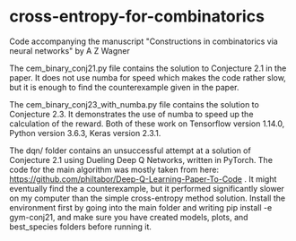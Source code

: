 # cross-entropy-for-combinatorics
Code accompanying the manuscript "Constructions in combinatorics via neural networks" by A Z Wagner

The cem_binary_conj21.py file contains the solution to Conjecture 2.1 in the paper. It does not use numba for speed which makes the code rather slow, but it is enough to find the counterexample given in the paper.

The cem_binary_conj23_with_numba.py file contains the solution to Conjecture 2.3. It demonstrates the use of numba to speed up the calculation of the reward. Both of these work on Tensorflow version 1.14.0, Python version 3.6.3, Keras version 2.3.1.

The dqn/ folder contains an unsuccessful attempt at a solution of Conjecture 2.1 using Dueling Deep Q Networks, written in PyTorch. The code for the main algorithm was mostly taken from here: https://github.com/philtabor/Deep-Q-Learning-Paper-To-Code . It might eventually find the a counterexample, but it performed significantly slower on my computer than the simple cross-entropy method solution. Install the environment first by going into the main folder and writing pip install -e gym-conj21, and make sure you have created models, plots, and best_species folders before running it.
